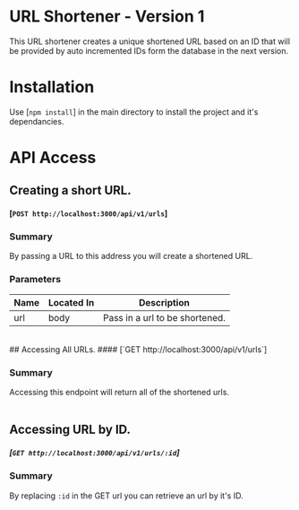 # URL Shortener - Version 1
This URL shortener creates a unique shortened URL based on an ID that will be provided by auto incremented IDs form the database in the next version.
<br>
# Installation
Use [`npm install`] in the main directory to install the project and it's dependancies.
<br>
# API Access

## Creating a short URL.
#### [`POST http://localhost:3000/api/v1/urls`]

### Summary
By passing a URL to this address you will create a shortened URL. 

### Parameters
  Name  |  Located In  |  Description
--------|--------------|-------------
   url  |     body     |  Pass in a url to be shortened.
<br>
## Accessing All URLs.
#### [`GET http://localhost:3000/api/v1/urls`]

### Summary
Accessing this endpoint will return all of the shortened urls.
<br>
<br>
## Accessing URL by ID.
##### [`GET http://localhost:3000/api/v1/urls/:id`]

### Summary
By replacing `:id` in the GET url you can retrieve an url by it's ID.